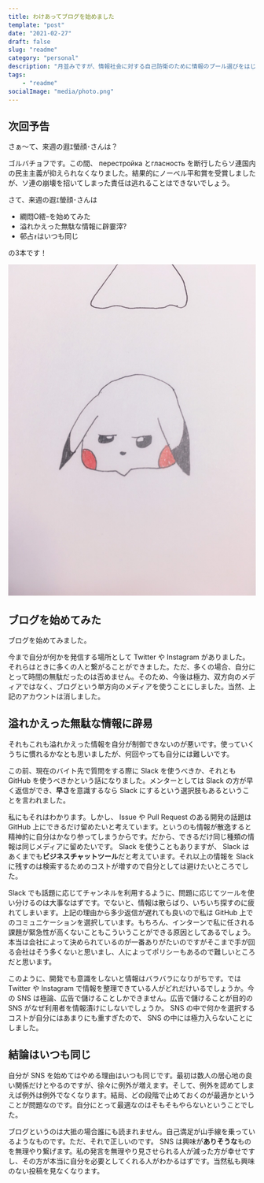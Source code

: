 ```yaml
---
title: わけあってブログを始めました
template: "post"
date: "2021-02-27"
draft: false
slug: "readme"
category: "personal"
description: "月並みですが、情報社会に対する自己防衛のために情報のプール選びをはじめました。"
tags:
	- "readme"
socialImage: "media/photo.png"
---
```


## 次回予告

さぁ〜て、来週の遐ｴ螢顔･さんは？

ゴルバチョフです。この間、 перестройка とгласность を断行したらソ連国内の民主主義が抑えられなくなりました。結果的にノーベル平和賞を受賞しましたが、ソ連の崩壊を招いてしまった責任は逃れることはできないでしょう。

さて、来週の遐ｴ螢顔･さんは

- 繝悶Ο繧ｰを始めてみた
- 溢れかえった無駄な情報に辟霎滓?
- 邨占ｫはいつも同じ

の3本です！

![free smile by pikachu](/media/pika_suneteru.jpg)

## ブログを始めてみた

ブログを始めてみました。

今まで自分が何かを発信する場所として Twitter や Instagram がありました。それらはときに多くの人と繋がることができました。ただ、多くの場合、自分にとって時間の無駄だったのは否めません。そのため、今後は極力、双方向のメディアではなく、ブログという単方向のメディアを使うことにしました。当然、上記のアカウントは消しました。

## 溢れかえった無駄な情報に辟易

それもこれも溢れかえった情報を自分が制御できないのが悪いです。使っていくうちに慣れるかなとも思いましたが、何回やっても自分には難しいです。

この前、現在のバイト先で質問をする際に Slack を使うべきか、それとも GitHub を使うべきかという話になりました。メンターとしては Slack の方が早く返信ができ、**早さ**を意識するなら Slack にするという選択肢もあるということを言われました。

私にもそれはわかります。しかし、 Issue や Pull Request のある開発の話題は GitHub 上にできるだけ留めたいと考えています。というのも情報が散逸すると精神的に自分はかなり参ってしまうからです。だから、できるだけ同じ種類の情報は同じメディアに留めたいです。 Slack を使うこともありますが、 Slack はあくまでも**ビジネスチャットツール**だと考えています。それ以上の情報を Slack に残すのは検索するためのコストが増すので自分としては避けたいところでした。

Slack でも話題に応じてチャンネルを利用するように、問題に応じてツールを使い分けるのは大事なはずです。でないと、情報は散らばり、いちいち探すのに疲れてしまいます。上記の理由から多少返信が遅れても良いので私は GitHub 上でのコミュニケーションを選択しています。もちろん、インターンで私に任される課題が緊急性が高くないこともこういうことができる原因としてあるでしょう。本当は会社によって決められているのが一番ありがたいのですがそこまで手が回る会社はそう多くないと思いまし、人によってポリシーもあるので難しいところだと思います。

このように、開発でも意識をしないと情報はバラバラになりがちです。では Twitter や Instagram で情報を整理できている人がどれだけいるでしょうか。今の SNS は極論、広告で儲けることしかできません。広告で儲けることが目的の SNS がなぜ利用者を情報漬けにしないでしょうか。 SNS の中で何かを選択するコストが自分にはあまりにも重すぎたので、 SNS の中には極力入らないことにしました。



## 結論はいつも同じ

自分が SNS を始めてはやめる理由はいつも同じです。最初は数人の居心地の良い関係だけとやるのですが、徐々に例外が増えます。そして、例外を認めてしまえば例外は例外でなくなります。結局、どの段階で止めておくのが最適かということが問題なのです。自分にとって最適なのはそもそもやらないということでした。

ブログというのは大抵の場合誰にも読まれません。自己満足が山手線を乗っているようなものです。ただ、それで正しいのです。 SNS は興味が**ありそうな**ものを無理やり繋げます。私の発言を無理やり見させられる人が減った方が幸せですし、その方が本当に自分を必要としてくれる人がわかるはずです。当然私も興味のない投稿を見なくなります。
